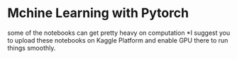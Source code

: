 # Mchine Learning with Pytorch

some of the notebooks can get pretty heavy on computation 
*I suggest you to upload these notebooks on Kaggle Platform and enable GPU there to run things smoothly.
